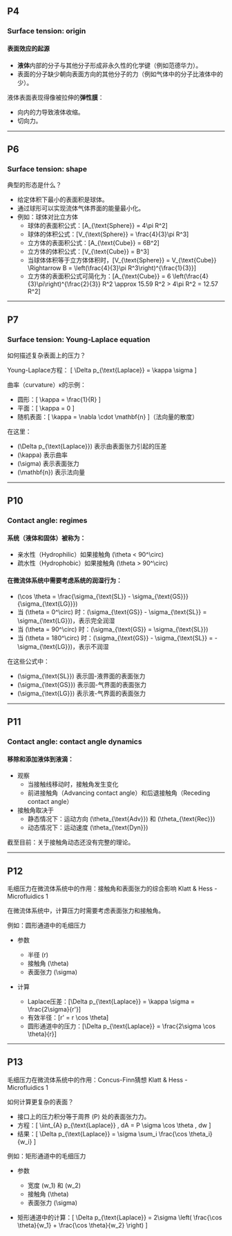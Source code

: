 ## P4

### Surface tension: origin

#### 表面效应的起源

- **液体**内部的分子与其他分子形成非永久性的化学键（例如范德华力）。
- 表面的分子缺少朝向表面方向的其他分子的力（例如气体中的分子比液体中的少）。

液体表面表现得像被拉伸的**弹性膜**：

- 向内的力导致液体收缩。
- 切向力。

---

## P6

### Surface tension: shape

典型的形态是什么？

- 给定体积下最小的表面积是球体。
- 通过球形可以实现流体气体界面的能量最小化。
- 例如：球体对比立方体
  - 球体的表面积公式：\[A_{\text{Sphere}} = 4\pi R^2\]
  - 球体的体积公式：\[V_{\text{Sphere}} = \frac{4}{3}\pi R^3\]
  - 立方体的表面积公式：\[A_{\text{Cube}} = 6B^2\]
  - 立方体的体积公式：\[V_{\text{Cube}} = B^3\]
  - 当球体体积等于立方体体积时，\[V_{\text{Sphere}} = V_{\text{Cube}} \Rightarrow B = \left(\frac{4}{3}\pi R^3\right)^{\frac{1}{3}}\]
  - 立方体的表面积公式可简化为：\[A_{\text{Cube}} = 6 \left(\frac{4}{3}\pi\right)^{\frac{2}{3}} R^2 \approx 15.59 R^2 > 4\pi R^2 = 12.57 R^2\]
 
---

## P7

### Surface tension: Young-Laplace equation

如何描述复杂表面上的压力？

Young-Laplace方程：
\[ \Delta p_{\text{Laplace}} = \kappa \sigma \]

曲率（curvature）κ的示例：
- 圆形：\[ \kappa = \frac{1}{R} \]
- 平面：\[ \kappa = 0 \]
- 随机表面：\[ \kappa = \nabla \cdot \mathbf{n} \]（法向量的散度）

在这里：
- \(\Delta p_{\text{Laplace}}\) 表示由表面张力引起的压差
- \(\kappa\) 表示曲率
- \(\sigma\) 表示表面张力
- \(\mathbf{n}\) 表示法向量

---

## P10

### Contact angle: regimes

#### 系统（液体和固体）被称为：
- 亲水性（Hydrophilic）如果接触角 \(\theta < 90^\circ\)
- 疏水性（Hydrophobic）如果接触角 \(\theta > 90^\circ\)

#### 在微流体系统中需要考虑系统的润湿行为：

- \(\cos \theta = \frac{\sigma_{\text{SL}} - \sigma_{\text{GS}}}{\sigma_{\text{LG}}}\)
- 当 \(\theta = 0^\circ\) 时：\(\sigma_{\text{GS}} - \sigma_{\text{SL}} = \sigma_{\text{LG}}\)，表示完全润湿
- 当 \(\theta = 90^\circ\) 时：\(\sigma_{\text{GS}} = \sigma_{\text{SL}}\)
- 当 \(\theta = 180^\circ\) 时：\(\sigma_{\text{GS}} - \sigma_{\text{SL}} = -\sigma_{\text{LG}}\)，表示不润湿

在这些公式中：
- \(\sigma_{\text{SL}}\) 表示固-液界面的表面张力
- \(\sigma_{\text{GS}}\) 表示固-气界面的表面张力
- \(\sigma_{\text{LG}}\) 表示液-气界面的表面张力

---

## P11

### Contact angle: contact angle dynamics

#### 移除和添加液体到液滴：
- 观察
  - 当接触线移动时，接触角发生变化
  - 前进接触角（Advancing contact angle）和后退接触角（Receding contact angle）
- 接触角取决于
  - 静态情况下：运动方向 \(\theta_{\text{Adv}}\) 和 \(\theta_{\text{Rec}}\)
  - 动态情况下：运动速度 \(\theta_{\text{Dyn}}\)

截至目前：关于接触角动态还没有完整的理论。

---

## P12

毛细压力在微流体系统中的作用：接触角和表面张力的综合影响
Klatt & Hess - Microfluidics 1

在微流体系统中，计算压力时需要考虑表面张力和接触角。

例如：圆形通道中的毛细压力

- 参数
  - 半径 \(r\)
  - 接触角 \(\theta\)
  - 表面张力 \(\sigma\)

- 计算
  - Laplace压差：\[\Delta p_{\text{Laplace}} = \kappa \sigma = \frac{2\sigma}{r'}\]
  - 有效半径：\[r' = r \cos \theta\]
  - 圆形通道中的压力：\[\Delta p_{\text{Laplace}} = \frac{2\sigma \cos \theta}{r}\]

---

## P13

毛细压力在微流体系统中的作用：Concus-Finn猜想
Klatt & Hess - Microfluidics 1

如何计算更复杂的表面？

- 接口上的压力积分等于周界 \(P\) 处的表面张力力。
- 方程：\[
\iint_{A} p_{\text{Laplace}} \, dA = P \sigma \cos \theta \, dw
\]
- 结果：\[
\Delta p_{\text{Laplace}} = \sigma \sum_i \frac{\cos \theta_i}{w_i}
\]

例如：矩形通道中的毛细压力

- 参数
  - 宽度 \(w_1\) 和 \(w_2\)
  - 接触角 \(\theta\)
  - 表面张力 \(\sigma\)

- 矩形通道中的计算：\[
\Delta p_{\text{Laplace}} = 2\sigma \left( \frac{\cos \theta}{w_1} + \frac{\cos \theta}{w_2} \right)
\]